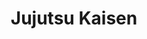 ---
layout: lecteur.njk
tags : jjk

title : Jujutsu Kaisen 
episode : 21
saison : 1
iframe : https://streamtape.com/e/pYjLxwQapjFr3vy/

cc :  VostFr
---